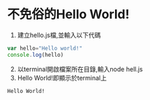 # 不免俗的Hello World!

1. 建立hello.js檔,並輸入以下代碼
```js
var hello="Hello world!"
console.log(hello)
```
2. 以terminal開啟檔案所在目錄,輸入node hell.js
3. Hello World!即顯示於terminal上
```
Hello World!
```